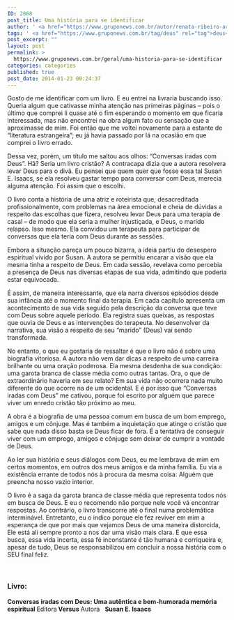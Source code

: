 ```yaml
---
ID: 2868
post_title: Uma história para se identificar
author: ' <a href="https://www.gruponews.com.br/autor/renata-ribeiro-arruda" rel="tag">Renata Ribeiro Arruda</a>'
tags: ' <a href="https://www.gruponews.com.br/tag/deus" rel="tag">deus</a>'
post_excerpt: ""
layout: post
permalink: >
  https://www.gruponews.com.br/geral/uma-historia-para-se-identificar
categories: categories
published: true
post_date: 2014-01-23 00:24:37
---
```

Gosto de me identificar com um livro. E eu entrei na livraria buscando isso. Queria algum que cativasse minha atenção nas primeiras páginas – pois o último que comprei li quase até o fim esperando o momento em que ficaria interessada, mas não encontrei na obra algum fato ou sensação que a aproximasse de mim. Foi então que me voltei novamente para a estante de “literatura estrangeira”; eu já havia passado por lá na ocasião em que comprei o livro errado.

Dessa vez, porém, um título me saltou aos olhos: “Conversas iradas com Deus”. Hã? Seria um livro cristão? A contracapa dizia que a autora resolvera levar Deus para o divã. Eu pensei que quem quer que fosse essa tal Susan E. Isaacs, se ela resolveu gastar tempo para conversar com Deus, merecia alguma atenção. Foi assim que o escolhi.

O livro conta a história de uma atriz e roteirista que, desacreditada profissionalmente, com problemas na área emocional e cheia de dúvidas a respeito das escolhas que fizera, resolveu levar Deus para uma terapia de casal – de modo que ela seria a mulher injustiçada, e Deus, o marido relapso. Isso mesmo. Ela convidou um terapeuta para participar de conversas que ela teria com Deus durante as sessões.

Embora a situação pareça um pouco bizarra, a ideia partiu do desespero espiritual vivido por Susan. A autora se permitiu encarar a visão que ela mesma tinha a respeito de Deus. Em cada sessão, revelava como percebia a presença de Deus nas diversas etapas de sua vida, admitindo que poderia estar equivocada.

É assim, de maneira interessante, que ela narra diversos episódios desde sua infância até o momento final da terapia. Em cada capítulo apresenta um acontecimento de sua vida seguido pela descrição da conversa que teve com Deus sobre aquele período. Ela registra suas queixas, as respostas que ouvia de Deus e as intervenções do terapeuta. No desenvolver da narrativa, sua visão a respeito de seu “marido” (Deus) vai sendo transformada.

No entanto, o que eu gostaria de ressaltar é que o livro não é sobre uma biografia vitoriosa. A autora não vem dar dicas a respeito de uma carreira brilhante ou uma oração poderosa. Ela mesma desdenha de sua condição: uma garota branca de classe média como outras tantas. Ora, o que de extraordinário haveria em seu relato? Em sua vida não ocorrera nada muito diferente do que ocorre na de um ocidental. E é por isso que “Conversas iradas com Deus” me cativou, porque foi escrito por alguém que parece viver um enredo cristão tão próximo ao meu.

A obra é a biografia de uma pessoa comum em busca de um bom emprego, amigos e um cônjuge. Mas é também a inquietação que atinge o cristão que sabe que nada disso basta se Deus ficar de fora. É a tentativa de conseguir viver com um emprego, amigos e cônjuge sem deixar de cumprir a vontade de Deus.

Ao ler sua história e seus diálogos com Deus, eu me lembrava de mim em certos momentos, em outros dos meus amigos e da minha família. Eu via a existência errante de todos nós à procura da mesma coisa: Alguém que preencha nosso vazio interior.

O livro é a saga da garota branca de classe média que representa todos nós em busca de Deus. E eu o recomendo não porque nele você vá encontrar respostas. Ao contrário, o livro transcorre até o final numa problemática interminável. Entretanto, eu o indico porque ele fez reviver em mim a esperança de que por mais que vejamos Deus de uma maneira distorcida, Ele está ali sempre pronto a nos dar uma visão mais clara. E que essa busca, essa vida incerta, essa fé inconstante é tão humana e corriqueira e, apesar de tudo, Deus se responsabilizou em concluir a nossa história com o SEU final feliz.

&nbsp;
<h3>Livro:</h3>
<b>Conversas iradas com Deus: </b><b>Uma autêntica e bem-humorada memória espiritual
</b>Editora<b> Versus
</b>Autora   <b>Susan E. Isaacs</b>